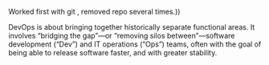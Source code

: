 Worked first with git , removed repo several times.))

DevOps is about bringing together historically separate functional areas. It involves “bridging the gap”—or “removing silos between”—software development (“Dev”) and IT operations (“Ops”) teams, often with the goal of being able to release software faster, and with greater stability.
